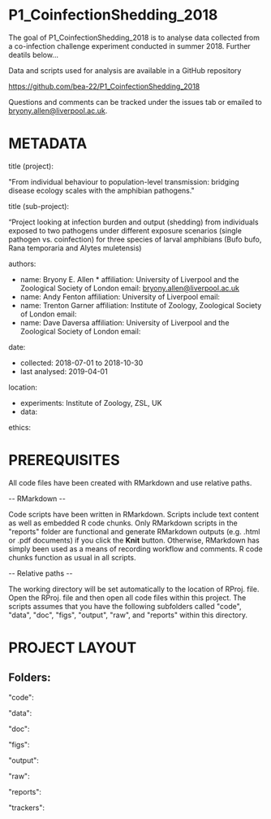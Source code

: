 # P1_CoinfectionShedding_2018

<!-- badges: start -->
<!-- badges: end -->

The goal of P1_CoinfectionShedding_2018 is to analyse data collected from a co-infection challenge experiment conducted in summer 2018. Further deatils below...  


Data and scripts used for analysis are available in a GitHub repository  

https://github.com/bea-22/P1_CoinfectionShedding_2018 

Questions and comments can be tracked under the issues tab or emailed to bryony.allen@liverpool.ac.uk. 

METADATA
============
title (project): 

"From individual behaviour to population-level transmission: bridging disease ecology scales with the amphibian pathogens."

title (sub-project): 

“Project looking at infection burden and output (shedding) from individuals exposed to two pathogens under different exposure scenarios (single pathogen vs. coinfection) for three species of larval amphibians (Bufo bufo, Rana temporaria and Alytes muletensis) 

authors:
- name: Bryony E. Allen *
	affiliation: University of Liverpool and the Zoological Society of London
		email: bryony.allen@liverpool.ac.uk 
- name: Andy Fenton
	affiliation: University of Liverpool 
		email: 
- name: Trenton Garner
	affiliation: Institute of Zoology,  Zoological Society of London
		email: 
- name: Dave Daversa
	affiliation: University of Liverpool and the Zoological Society of London
		email: 

date: 
- collected: 2018-07-01 to 2018-10-30  
- last analysed: 2019-04-01

location: 
- experiments: Institute of Zoology, ZSL, UK 
- data: 

ethics: 


PREREQUISITES
============
All code files have been created with RMarkdown and use relative paths.

-- RMarkdown -- 

Code scripts have been written in RMarkdown. Scripts include text content as well as embedded R code chunks. Only RMarkdown scripts in the "reports" folder are functional and generate RMarkdown outputs (e.g. .html or .pdf documents) if you click the **Knit** button. Otherwise, RMarkdown has simply been used as a means of recording workflow and comments. R code chunks function as usual in all scripts.   
      
-- Relative paths -- 

The working directory will be set automatically to the location of RProj. file. Open the RProj. file and then open all code files within this project. 
The scripts assumes that you have the following subfolders called "code", "data", "doc", "figs", "output", "raw", and "reports" within this directory. 


PROJECT LAYOUT 
============

Folders: 
------------------------
"code": 

"data": 

"doc": 

"figs":

"output":

"raw":

"reports": 

"trackers": 

